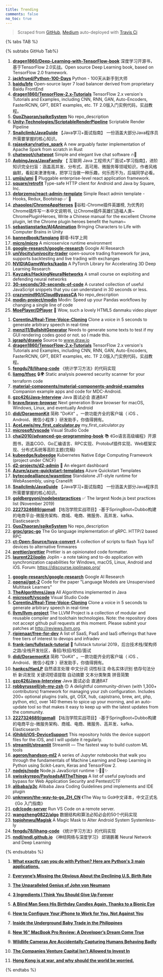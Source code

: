 ```yaml
---
title: Trending
comments: false
no_toc: true
---
```


> Scraped from [GitHub](https://github.com/trending), [Medium](https://medium.com/topic/popular)
auto-deployed with [Travis Ci](https://travis-ci.org/)

{% tabs TAB %}
<!-- tab GitHub -->
{% subtabs GitHub Tab%}
<!-- tab Daily -->
1. [**dragen1860/Deep-Learning-with-TensorFlow-book**](https://github.com/dragen1860/Deep-Learning-with-TensorFlow-book)
深度学习开源书，基于TensorFlow 2.0实战。Open source Deep Learning book, based on TensorFlow 2.0 framework.
2. [**jackfrued/Python-100-Days**](https://github.com/jackfrued/Python-100-Days)
Python - 100天从新手到大师
3. [**baidu/bfe**](https://github.com/baidu/bfe)
Open-source layer 7 load balancer derived from proprietary Baidu FrontEnd
4. [**dragen1860/TensorFlow-2.x-Tutorials**](https://github.com/dragen1860/TensorFlow-2.x-Tutorials)
TensorFlow 2.x version's Tutorials and Examples, including CNN, RNN, GAN, Auto-Encoders, FasterRCNN, GPT, BERT examples, etc. TF 2.0版入门实例代码，实战教程。
5. [**GuoZhaoran/spikeSystem**](https://github.com/GuoZhaoran/spikeSystem)
No repo_description
6. [**Unity-Technologies/ScriptableRenderPipeline**](https://github.com/Unity-Technologies/ScriptableRenderPipeline)
Scriptable Render Pipeline
7. [**Snailclimb/JavaGuide**](https://github.com/Snailclimb/JavaGuide)
【Java学习+面试指南】 一份涵盖大部分Java程序员所需要掌握的核心知识。
8. [**rajasekarv/native_spark**](https://github.com/rajasekarv/native_spark)
A new arguably faster implementation of Apache Spark from scratch in Rust
9. [**chatwoot/chatwoot**](https://github.com/chatwoot/chatwoot)
Simple and elegant live chat software 🔥💬
10. [**AobingJava/JavaFamily**](https://github.com/AobingJava/JavaFamily)
【 互联网 Java 工程师大厂面试+学习指南】，进阶知识完全扫盲：涵盖高并发、分布式、高可用、微服务等领域知识，作者风格幽默，看起来津津有味，把学习当做一种乐趣，何乐而不为，后端同学必看。
11. [**umijs/umi**](https://github.com/umijs/umi)
🌋 Pluggable enterprise-level react application framework.
12. [**square/retrofit**](https://github.com/square/retrofit)
Type-safe HTTP client for Android and Java by Square, Inc.
13. [**delprzemo/react-admin-template**](https://github.com/delprzemo/react-admin-template)
Simple React admin template - Hooks, Redux, Bootstrap ✅ 🤘
14. [**zhaoolee/ChromeAppHeroes**](https://github.com/zhaoolee/ChromeAppHeroes)
🌈谷粒-Chrome插件英雄榜, 为优秀的Chrome插件写一本中文说明书, 让Chrome插件英雄们造福人类~ ChromePluginHeroes, Write a Chinese manual for the excellent Chrome plugin, let the Chrome plugin heroes benefit the human~
15. [**sebastianstarke/AI4Animation**](https://github.com/sebastianstarke/AI4Animation)
Bringing Characters to Life with Computer Brains in Unity
16. [**bannedbook/fanqiang**](https://github.com/bannedbook/fanqiang)
翻墙-科学上网
17. [**micro/micro**](https://github.com/micro/micro)
A microservice runtime environment
18. [**google-research/google-research**](https://github.com/google-research/google-research)
Google AI Research
19. [**uniVocity/univocity-trader**](https://github.com/uniVocity/univocity-trader)
open-source trading framework for java, supports backtesting and live trading with exchanges
20. [**NVIDIAGameWorks/kaolin**](https://github.com/NVIDIAGameWorks/kaolin)
A PyTorch Library for Accelerating 3D Deep Learning Research
21. [**Kayzaks/HackingNeuralNetworks**](https://github.com/Kayzaks/HackingNeuralNetworks)
A small course on exploiting and defending neural networks
22. [**30-seconds/30-seconds-of-code**](https://github.com/30-seconds/30-seconds-of-code)
A curated collection of useful JavaScript snippets that you can understand in 30 seconds or less.
23. [**crazymind90/iCloudBypassCA**](https://github.com/crazymind90/iCloudBypassCA)
No repo_description
24. [**modin-project/modin**](https://github.com/modin-project/modin)
Modin: Speed up your Pandas workflows by changing a single line of code
25. [**MoePlayer/DPlayer**](https://github.com/MoePlayer/DPlayer)
🍭 Wow, such a lovely HTML5 danmaku video player
<!-- endtab -->
<!-- tab Weekly -->
1. [**CorentinJ/Real-Time-Voice-Cloning**](https://github.com/CorentinJ/Real-Time-Voice-Cloning)
Clone a voice in 5 seconds to generate arbitrary speech in real-time
2. [**menzi11/BullshitGenerator**](https://github.com/menzi11/BullshitGenerator)
Needs to generate some texts to test if my GUI rendering codes good or not. so I made this.
3. [**jgraph/drawio**](https://github.com/jgraph/drawio)
Source to www.draw.io
4. [**dragen1860/TensorFlow-2.x-Tutorials**](https://github.com/dragen1860/TensorFlow-2.x-Tutorials)
TensorFlow 2.x version's Tutorials and Examples, including CNN, RNN, GAN, Auto-Encoders, FasterRCNN, GPT, BERT examples, etc. TF 2.0版入门实例代码，实战教程。
5. [**fengdu78/lihang-code**](https://github.com/fengdu78/lihang-code)
《统计学习方法》的代码实现
6. [**liamg/tfsec**](https://github.com/liamg/tfsec)
🔒🌍 Static analysis powered security scanner for your terraform code
7. [**material-components/material-components-android-examples**](https://github.com/material-components/material-components-android-examples)
Companion example apps and code for MDC-Android.
8. [**gzc426/Java-Interview**](https://github.com/gzc426/Java-Interview)
Java 面试必会 直通BAT
9. [**brave/brave-browser**](https://github.com/brave/brave-browser)
Next generation Brave browser for macOS, Windows, Linux, and eventually Android
10. [**didi/DoraemonKit**](https://github.com/didi/DoraemonKit)
简称 "DoKit" 。一款功能齐全的客户端（ iOS 、Android、微信小程序 ）研发助手，你值得拥有。
11. [**AceLewis/my_first_calculator.py**](https://github.com/AceLewis/my_first_calculator.py)
my_first_calculator.py
12. [**microsoft/vscode**](https://github.com/microsoft/vscode)
Visual Studio Code
13. [**chai2010/advanced-go-programming-book**](https://github.com/chai2010/advanced-go-programming-book)
📚 《Go语言高级编程》开源图书，涵盖CGO、Go汇编语言、RPC实现、Protobuf插件实现、Web框架实现、分布式系统等高阶主题(完稿)
14. [**kubeedge/kubeedge**](https://github.com/kubeedge/kubeedge)
Kubernetes Native Edge Computing Framework (project under CNCF)
15. [**d2-projects/d2-admin**](https://github.com/d2-projects/d2-admin)
🌈 An elegant dashboard
16. [**Azure/azure-quickstart-templates**](https://github.com/Azure/azure-quickstart-templates)
Azure Quickstart Templates
17. [**bytecodealliance/wasmtime**](https://github.com/bytecodealliance/wasmtime)
Standalone JIT-style runtime for WebAssembly, using Cranelift
18. [**Snailclimb/JavaGuide**](https://github.com/Snailclimb/JavaGuide)
【Java学习+面试指南】 一份涵盖大部分Java程序员所需要掌握的核心知识。
19. [**goldbergyoni/nodebestpractices**](https://github.com/goldbergyoni/nodebestpractices)
✅ The largest Node.js best practices list (November 2019)
20. [**2227324689/gpmall**](https://github.com/2227324689/gpmall)
【咕泡学院实战项目】-基于SpringBoot+Dubbo构建的电商平台-微服务架构、商城、电商、微服务、高并发、kafka、Elasticsearch
21. [**GuoZhaoran/spikeSystem**](https://github.com/GuoZhaoran/spikeSystem)
No repo_description
22. [**grpc/grpc-go**](https://github.com/grpc/grpc-go)
The Go language implementation of gRPC. HTTP/2 based RPC
23. [**ct-Open-Source/tuya-convert**](https://github.com/ct-Open-Source/tuya-convert)
A collection of scripts to flash Tuya IoT devices to alternative firmwares
24. [**prettier/prettier**](https://github.com/prettier/prettier)
Prettier is an opinionated code formatter.
25. [**laurent22/joplin**](https://github.com/laurent22/joplin)
Joplin - a note taking and to-do application with synchronization capabilities for Windows, macOS, Linux, Android and iOS. Forum: https://discourse.joplinapp.org/
<!-- endtab -->
<!-- tab Monthly -->
1. [**google-research/google-research**](https://github.com/google-research/google-research)
Google AI Research
2. [**openai/gpt-2**](https://github.com/openai/gpt-2)
Code for the paper "Language Models are Unsupervised Multitask Learners"
3. [**TheAlgorithms/Java**](https://github.com/TheAlgorithms/Java)
All Algorithms implemented in Java
4. [**microsoft/vscode**](https://github.com/microsoft/vscode)
Visual Studio Code
5. [**CorentinJ/Real-Time-Voice-Cloning**](https://github.com/CorentinJ/Real-Time-Voice-Cloning)
Clone a voice in 5 seconds to generate arbitrary speech in real-time
6. [**llvm/llvm-project**](https://github.com/llvm/llvm-project)
The LLVM Project is a collection of modular and reusable compiler and toolchain technologies. Note: the repository does not accept github pull requests at this moment. Please submit your patches at http://reviews.llvm.org.
7. [**ripienaar/free-for-dev**](https://github.com/ripienaar/free-for-dev)
A list of SaaS, PaaS and IaaS offerings that have free tiers of interest to devops and infradev
8. [**frank-lam/fullstack-tutorial**](https://github.com/frank-lam/fullstack-tutorial)
🚀 fullstack tutorial 2019，后台技术栈/架构师之路/全栈开发社区，春招/秋招/校招/面试
9. [**didi/DoraemonKit**](https://github.com/didi/DoraemonKit)
简称 "DoKit" 。一款功能齐全的客户端（ iOS 、Android、微信小程序 ）研发助手，你值得拥有。
10. [**hankcs/HanLP**](https://github.com/hankcs/HanLP)
自然语言处理 中文分词 词性标注 命名实体识别 依存句法分析 新词发现 关键词短语提取 自动摘要 文本分类聚类 拼音简繁
11. [**gzc426/Java-Interview**](https://github.com/gzc426/Java-Interview)
Java 面试必会 直通BAT
12. [**robbyrussell/oh-my-zsh**](https://github.com/robbyrussell/oh-my-zsh)
🙃 A delightful community-driven (with 1,300+ contributors) framework for managing your zsh configuration. Includes 200+ optional plugins (rails, git, OSX, hub, capistrano, brew, ant, php, python, etc), over 140 themes to spice up your morning, and an auto-update tool so that makes it easy to keep up with the latest updates from the community.
13. [**2227324689/gpmall**](https://github.com/2227324689/gpmall)
【咕泡学院实战项目】-基于SpringBoot+Dubbo构建的电商平台-微服务架构、商城、电商、微服务、高并发、kafka、Elasticsearch
14. [**iGhibli/iOS-DeviceSupport**](https://github.com/iGhibli/iOS-DeviceSupport)
This repository holds the device support files for the iOS, and I will update it regularly.
15. [**streamlit/streamlit**](https://github.com/streamlit/streamlit)
Streamlit — The fastest way to build custom ML tools
16. [**ageron/handson-ml2**](https://github.com/ageron/handson-ml2)
A series of Jupyter notebooks that walk you through the fundamentals of Machine Learning and Deep Learning in Python using Scikit-Learn, Keras and TensorFlow 2.
17. [**nodejs/node**](https://github.com/nodejs/node)
Node.js JavaScript runtime ✨🐢🚀✨
18. [**swisskyrepo/PayloadsAllTheThings**](https://github.com/swisskyrepo/PayloadsAllTheThings)
A list of useful payloads and bypass for Web Application Security and Pentest/CTF
19. [**alibaba/p3c**](https://github.com/alibaba/p3c)
Alibaba Java Coding Guidelines pmd implements and IDE plugin
20. [**unknwon/the-way-to-go_ZH_CN**](https://github.com/unknwon/the-way-to-go_ZH_CN)
《The Way to Go》中文译本，中文正式名《Go 入门指南》
21. [**cdr/code-server**](https://github.com/cdr/code-server)
Run VS Code on a remote server.
22. [**wangzheng0822/algo**](https://github.com/wangzheng0822/algo)
数据结构和算法必知必会的50个代码实现
23. [**topjohnwu/Magisk**](https://github.com/topjohnwu/Magisk)
A Magic Mask to Alter Android System Systemless-ly
24. [**fengdu78/lihang-code**](https://github.com/fengdu78/lihang-code)
《统计学习方法》的代码实现
25. [**nndl/nndl.github.io**](https://github.com/nndl/nndl.github.io)
《神经网络与深度学习》 邱锡鹏著 Neural Network and Deep Learning
<!-- endtab -->
{% endsubtabs %}
<!-- endtab --><!-- tab Medium -->
1. [**What exactly can you do with Python? Here are Python's 3 main applications.**](https://towardsdatascience.com/what-can-you-do-with-python-the-3-main-applications-518db9a68a78?source=topic_page---------------------------20)

2. [**Everyone’s Missing the Obvious About the Declining U.S. Birth Rate**](https://gen.medium.com/everyones-missing-the-obvious-when-it-comes-to-the-declining-u-s-birth-rate-679abebb854b?source=topic_page---------0------------------1)

3. [**The Unparalleled Genius of John von Neumann**](https://medium.com/cantors-paradise/the-unparalleled-genius-of-john-von-neumann-791bb9f42a2d?source=topic_page---------1------------------1)

4. [**3 Ingredients I Think You Should Give Up Forever**](https://elemental.medium.com/3-foods-you-should-throw-away-forever-3eb7b5f38075?source=topic_page---------2------------------1)

5. [**A Blind Man Sees His Birthday Candles Again, Thanks to a Bionic Eye**](https://onezero.medium.com/a-blind-man-sees-his-birthday-candles-again-thanks-to-a-bionic-eye-be0d3d987e48?source=topic_page---------4------------------1)

6. [**How to Configure Your iPhone to Work for You, Not Against You**](https://medium.com/better-humans/how-to-set-up-your-iphone-for-productivity-focus-and-your-own-longevity-bb27a68cc3d8?source=topic_page---------5------------------1)

7. [**Inside the Underground Baby Trade in the Philippines**](https://zora.medium.com/inside-the-underground-baby-trade-in-the-philippines-b41113f2dfc4?source=topic_page---------6------------------1)

8. [**New 16" MacBook Pro Review: A Developer’s Dream Come True**](https://onezero.medium.com/new-16-macbook-pro-review-a-developers-dream-come-true-989ae57882dd?source=topic_page---------7------------------1)

9. [**Wildlife Cameras Are Accidentally Capturing Humans Behaving Badly**](https://onezero.medium.com/wildlife-cameras-are-accidentally-capturing-humans-behaving-badly-5c363b080b91?source=topic_page---------8------------------1)

10. [**The Companies Venture Capital Isn’t Allowed to Invest In**](https://marker.medium.com/the-companies-venture-capital-isnt-allowed-to-invest-in-a59c4cdd5ae?source=topic_page---------9------------------1)

11. [**Hong Kong is at war, and why should the world be worried.**](https://medium.com/賴叔睇育/hong-kong-is-at-war-and-why-should-the-world-be-worried-93af8a94ee0f?source=topic_page---------10------------------1)

<!-- endtab -->
{% endtabs %}
